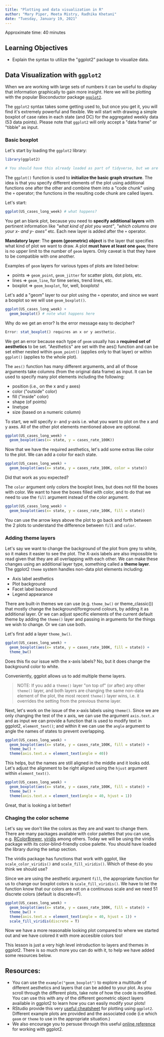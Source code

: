 ```yaml
---
title: "Plotting and data visualization in R"
author: "Mary Piper, Meeta Mistry, Radhika Khetani"
date: "Tuesday, January 19, 2021"
---
```


Approximate time: 40 minutes

## Learning Objectives 

* Explain the syntax to utilize the "ggplot2" package to visualize data.

## Data Visualization with `ggplot2`

When we are working with large sets of numbers it can be useful to display that information graphically to gain more insight. Here we will be plotting with the popular Bioconductor package [`ggplot2`](http://docs.ggplot2.org/).

The `ggplot2` syntax takes some getting used to, but once you get it, you will find it's extremely powerful and flexible. We will start with drawing a simple boxplot of case rates in each state (and DC) for the aggregated weekly data (53 data points). Please note that `ggplot2` will only accept a "data frame" or "tibble" as input.

### Basic boxplot

Let's start by loading the `ggplot2` library:

```r
library(ggplot2)

# You should have this already loaded as part of tidyverse, but we are reloading it to be certain
```

The `ggplot()` function is used to **initialize the basic graph structure**. The idea is that you specify different elements of the plot using additional functions one after the other and combine them into a "code chunk" using the `+` operator; the functions in the resulting code chunk are called layers.

Let's start: 

```r
ggplot(US_cases_long_week) # what happens? 
```

You get an blank plot, because you need to **specify additional layers** with pertinent information like *"what kind of plot you want"*, *"which columns are your x- and y- axes"* etc. Each new layer is added after the `+` operator.

**Mandatory layer**: The **geom (geometric) object** is the layer that specifies what kind of plot we want to draw. A plot **must have at least one `geom`**; there is no upper limit to the number of `geom` layers. Only caveat is that they have to be compatible with one another. 

Examples of `geom` layers for various types of plots are listed below:

* points => `geom_point`, `geom_jitter` for scatter plots, dot plots, etc.
* lines => `geom_line`, for time series, trend lines, etc.
* boxplot => `geom_boxplot`, for, well, boxplots!

Let's add a "geom" layer to our plot using the `+` operator, and since we want a boxplot so we will use `geom_boxplot()`.

```r
ggplot(US_cases_long_week) +
  geom_boxplot() # note what happens here
```

Why do we get an error? Is the error message easy to decipher?

```r
Error: stat_boxplot() requires an x or y aesthetic.
```

We get an error because each type of `geom` usually has a **required set of aesthetics** to be set. "Aesthetics" are set with the aes() function and can be set either nested within `geom_point()` (applies only to that layer) or within `ggplot()` (applies to the whole plot).

The `aes()` function has many different arguments, and all of those arguments take columns (from the original data frame) as input. It can be used to specify many plot elements including the following:

* position (i.e., on the x and y axes)
* color ("outside" color)
* fill ("inside" color) 
* shape (of points)
* linetype
* size (based on a numeric column)

To start, we will specify x- and y-axis i.e. what you want to plot on the x and y axes. All of the other plot elements mentioned above are optional.

```r
ggplot(US_cases_long_week) +
  geom_boxplot(aes(x= state, y = cases_rate_100K))
```

Now that we have the required aesthetics, let's add some extras like color to the plot. We can add a color for each state.

```r
ggplot(US_cases_long_week) +
  geom_boxplot(aes(x= state, y = cases_rate_100K, color = state))
```

Did that work as you expected? 

The `color` argument only colors the boxplot lines, but does not fill the boxes with color. We want to have the boxes filled with color, and to do that we need to use the `fill` argument instead of the color argument.

```r
ggplot(US_cases_long_week) +
  geom_boxplot(aes(x= state, y = cases_rate_100K, fill = state))
```

You can use the arrow keys above the plot to go back and forth between the 2 plots to understand the difference between `fill` and `color`.

### Adding theme layers

Let's say we want to change the background of the plot from grey to white, so it makes it easier to see the plot. The X-axis labels are also impossible to read given that they are all overlapping with each other. We can make these changes using an additional layer type, something called a **theme layer**. The ggplot2 `theme` system handles non-data plot elements including:

* Axis label aesthetics
* Plot background
* Facet label backround
* Legend appearance

There are built-in themes we can use (e.g. `theme_bw()` or theme_classic()) that mostly change the background/foreground colours, by adding it as additional layer. Or we can adjust specific elements of the current default theme by adding the `theme()` layer and passing in arguments for the things we wish to change. Or we can use both.

Let's first add a layer `theme_bw()`. 

```r
ggplot(US_cases_long_week) +
  geom_boxplot(aes(x= state, y = cases_rate_100K, fill = state)) +
  theme_bw()
```

Does this fix our issue with the x-axis labels? No, but it does change the background color to white.

Conveniently, ggplot allows us to add multiple theme layers.

> NOTE: If you add a `theme()` layer "on top of" (or after) any other `theme()` layer, and both layers are changing the same non-data element of the plot, the most recent `theme()` layer wins, i.e. it overrides the setting from the previous theme layer.

Next, let's work on the issue of the x-axis labels using `theme()`. Since we are only changing the test of the x axis, we can use the argument `axis.text.x` and as input we can provide a function that is used to modify text in ggplot2, `element_text()`; and within it we can use the `angle` argument to angle the names of states to prevent overlapping.

```r
ggplot(US_cases_long_week) +
  geom_boxplot(aes(x= state, y = cases_rate_100K, fill = state)) +
  theme_bw() +
  theme(axis.text.x = element_text(angle = 40))
```

This helps, but the names are still aligned in the middle and it looks odd. Let's adjust the alignment to be right aligned using the `hjust` argument within `element_text()`.

```r
ggplot(US_cases_long_week) +
  geom_boxplot(aes(x= state, y = cases_rate_100K, fill = state)) +
  theme_bw() +
  theme(axis.text.x = element_text(angle = 40, hjust = 1))
```

Great, that is looking a lot better!

### Chaging the color scheme

Let's say we don't like the colors as they are and want to change them. There are many packages available with color palettes that you can use, e.g. [RColorBrewer](https://www.r-graph-gallery.com/38-rcolorbrewers-palettes.html), [viridis](https://cran.r-project.org/web/packages/viridis/vignettes/intro-to-viridis.html) among others. Today we will be using the viridis package with its color-blind-friendly coloe palette. You should have loaded the library during the setup section.

The viridis package has functions that work with ggplot, like `scale_color_viridis()` and `scale_fill_viridis()`. Which of these do you think we should use?

Since we are using the aesthetic argument `fill`, the appropriate function for us to change our boxplot colors is `scale_fill_viridis()`. We have to let the function know that our colors are not on a continuous scale and we need 51 discrete colors (default is discrete=F). 

```r
ggplot(US_cases_long_week) +
  geom_boxplot(aes(x= state, y = cases_rate_100K, fill = state)) +
  theme_bw() +
  theme(axis.text.x = element_text(angle = 40, hjust = 1)) +
  scale_fill_viridis(discrete = T)
```

Now we have a more reasonable looking plot compared to where we started out and we have colored it with more accesible colors too!

This lesson is just a very high level introduction to layers and themes in ggplot2. There is so much more you can do with it, to help we have added some resources below.

## Resources:
* You can use the `example("geom_boxplot")` to explore a multitude of different aesthetics and layers that can be added to your plot. As you scroll through the different plots, take note of how the code is modified. You can use this with any of the different geometric object layers available in ggplot2 to learn how you can easily modify your plots! 
* RStudio provide this very [useful cheatsheet](https://www.rstudio.com/wp-content/uploads/2016/11/ggplot2-cheatsheet-2.1.pdf) for plotting using `ggplot2`. Different example plots are provided and the associated code (i.e which `geom` or `theme` to use in the appropriate situation.) 
* We also encourage you to persuse through this useful [online reference](https://ggplot2.tidyverse.org/reference/) for working with ggplot2.

